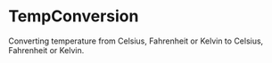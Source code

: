 # TempConversion
Converting temperature from Celsius, Fahrenheit or Kelvin to Celsius, Fahrenheit or Kelvin.
